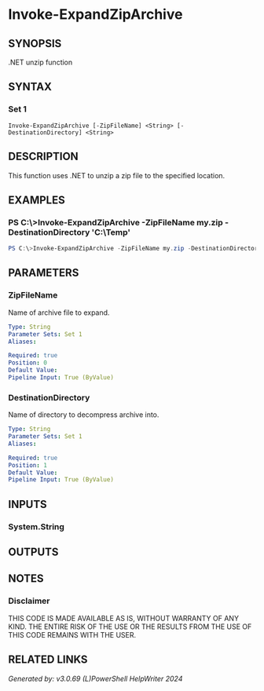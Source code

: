 ﻿# Invoke-ExpandZipArchive

## SYNOPSIS
.NET unzip function

## SYNTAX

### Set 1
```
Invoke-ExpandZipArchive [-ZipFileName] <String> [-DestinationDirectory] <String>
```

## DESCRIPTION
This function uses .NET to unzip a zip file to the specified location.

## EXAMPLES

### PS C:\\\>Invoke-ExpandZipArchive -ZipFileName my.zip -DestinationDirectory 'C:\\Temp'

```powershell
PS C:\>Invoke-ExpandZipArchive -ZipFileName my.zip -DestinationDirectory 'C:\Temp'
```

## PARAMETERS

### ZipFileName
Name of archive file to expand.

```yaml
Type: String
Parameter Sets: Set 1
Aliases: 

Required: true
Position: 0
Default Value: 
Pipeline Input: True (ByValue)
```

### DestinationDirectory
Name of directory to decompress archive into.

```yaml
Type: String
Parameter Sets: Set 1
Aliases: 

Required: true
Position: 1
Default Value: 
Pipeline Input: True (ByValue)
```

## INPUTS

### System.String


## OUTPUTS

### 


## NOTES

### Disclaimer
THIS CODE IS MADE AVAILABLE AS IS, WITHOUT WARRANTY OF ANY KIND. THE ENTIRE RISK OF THE USE OR THE RESULTS FROM THE USE OF THIS CODE REMAINS WITH THE USER.

## RELATED LINKS


*Generated by: v3.0.69 (L)PowerShell HelpWriter 2024*
